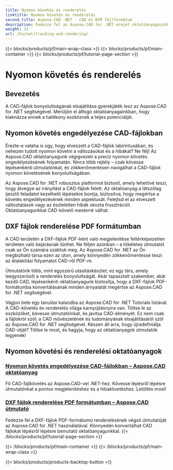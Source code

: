 ```yaml
---
title: Nyomon követés és renderelés
linktitle: Nyomon követés és renderelés
second_title: Aspose.CAD .NET - CAD és BIM fájlformátum
description: Fedezze fel az Aspose.CAD for .NET erejét oktatóanyagainkkal. Ismerje meg, hogyan engedélyezheti a nyomkövetést CAD-fájlokban, és zökkenőmentesen jelenítheti meg a DXF-fájlokat PDF-ként.
weight: 31
url: /hu/net/tracking-and-rendering/
---
```


{{< blocks/products/pf/main-wrap-class >}}
{{< blocks/products/pf/main-container >}}
{{< blocks/products/pf/tutorial-page-section >}}

# Nyomon követés és renderelés


## Bevezetés

A CAD-fájlok bonyolultságának elsajátítása gyerekjáték lesz az Aspose.CAD for .NET segítségével. Merüljön el átfogó oktatóanyagainkban, hogy kiaknázza ennek a hatékony eszköznek a teljes potenciálját. 

## Nyomon követés engedélyezése CAD-fájlokban

Érezte-e valaha is úgy, hogy elveszett a CAD-fájlok labirintusában, és nehezen tudott nyomon követni a változásokat és a hibákat? Ne félj! Az Aspose.CAD oktatóanyagunk végigvezeti a precíz nyomon követés engedélyezésének folyamatán. Nincs több rejtély – csak kövesse lépésenkénti útmutatónkat, és zökkenőmentesen navigálhat a CAD-fájlok nyomon követésének bonyolultságában.

Az Aspose.CAD for .NET robusztus platformot biztosít, amely lehetővé teszi, hogy átvegye az irányítást a CAD-fájlok felett. Az oktatóanyag a látszólag ijesztő feladatot kezelhető lépésekre bontja, biztosítva, hogy megértse a követés engedélyezésének minden aspektusát. Felejtsd el az elveszett változtatások vagy az észleletlen hibák okozta frusztrációt. Oktatóanyagunkkal CAD-követő mesterré válhat.

## DXF fájlok renderelése PDF formátumban

A CAD területén a DXF-fájlok PDF-ként való megjelenítése feltérképezetlen területen való bejárásnak tűnhet. Ne féljen azonban – a tökéletes útmutatót csak az Ön számára szabtuk meg. Az Aspose.CAD for .NET az Ön megbízható társa ezen az úton, amely könnyedén zökkenőmentessé teszi az átalakítási folyamatot CAD-ről PDF-re.

Útmutatónk több, mint egyszerű utasításkészlet; ez egy társ, amely leegyszerűsíti a renderelés bonyolultságát. Akár tapasztalt szakember, akár kezdő CAD, lépésenkénti oktatóanyagunk biztosítja, hogy a DXF-fájlok PDF-formátumba konvertálásának minden árnyalatát megértse az Aspose.CAD for .NET segítségével.

Vágjon bele egy tanulási kalandba az Aspose.CAD for .NET Tutorials listával. A CAD-követés és renderelés világa karnyújtásnyira van. Töltse le az eszközöket, kövesse útmutatóinkat, és javítsa CAD-élményét. Ez nem csak a fájlokról szól; a CAD művészetének és tudományának elsajátításáról szól az Aspose.CAD for .NET segítségével. Készen áll arra, hogy újradefiniálja CAD-útját? Töltse le most, és hagyja, hogy az oktatóanyagok útmutatók legyenek!
## Nyomon követési és renderelési oktatóanyagok
### [Nyomon követés engedélyezése CAD-fájlokban – Aspose.CAD oktatóanyag](./enabling-tracking-in-cad-files/)
Fő CAD-fájlkövetés az Aspose.CAD-vel .NET-hez. Kövesse lépésről lépésre útmutatónkat a pontos megjelenítéshez és a hibakövetéshez. Letöltés most!
### [DXF fájlok renderelése PDF formátumban – Aspose.CAD útmutató](./rendering-dxf-files-as-pdf/)
Fedezze fel a DXF-fájlok PDF-formátumú renderelésének végső útmutatóját az Aspose.CAD for .NET használatával. Könnyedén konvertálhat CAD fájlokat lépésről lépésre bemutató oktatóanyagunkkal.
{{< /blocks/products/pf/tutorial-page-section >}}

{{< /blocks/products/pf/main-container >}}
{{< /blocks/products/pf/main-wrap-class >}}

{{< blocks/products/products-backtop-button >}}
